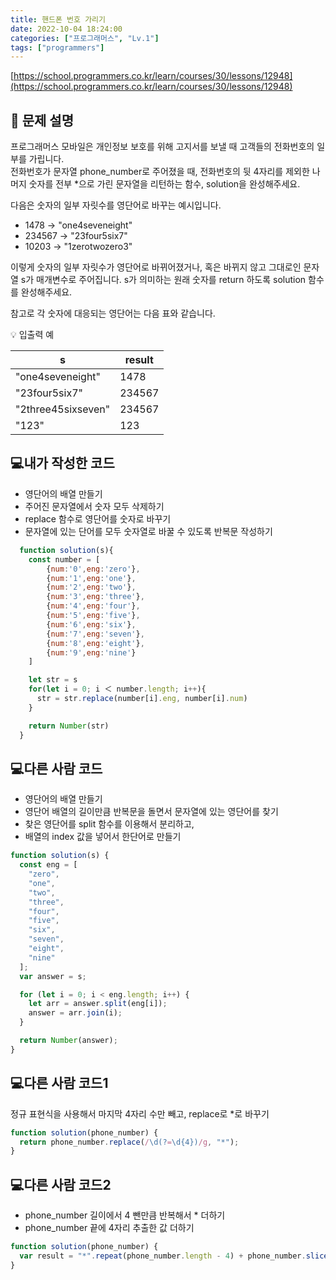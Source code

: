```yaml
---
title: 핸드폰 번호 가리기
date: 2022-10-04 18:24:00
categories: ["프로그래머스", "Lv.1"]
tags: ["programmers"]
---
```


[https://school.programmers.co.kr/learn/courses/30/lessons/12948](https://school.programmers.co.kr/learn/courses/30/lessons/12948)

## 📔 문제 설명

프로그래머스 모바일은 개인정보 보호를 위해 고지서를 보낼 때 고객들의 전화번호의 일부를 가립니다.  
전화번호가 문자열 phone_number로 주어졌을 때, 전화번호의 뒷 4자리를 제외한 나머지 숫자를 전부 \*으로 가린 문자열을 리턴하는 함수, solution을 완성해주세요.

다음은 숫자의 일부 자릿수를 영단어로 바꾸는 예시입니다.

- 1478 → "one4seveneight"
- 234567 → "23four5six7"
- 10203 → "1zerotwozero3"

이렇게 숫자의 일부 자릿수가 영단어로 바뀌어졌거나, 혹은 바뀌지 않고 그대로인 문자열 s가 매개변수로 주어집니다. s가 의미하는 원래 숫자를 return 하도록 solution 함수를 완성해주세요.

참고로 각 숫자에 대응되는 영단어는 다음 표와 같습니다.

💡 입출력 예

| s                  | result |
| ------------------ | ------ |
| "one4seveneight"   | 1478   |
| "23four5six7"      | 234567 |
| "2three45sixseven" | 234567 |
| "123"              | 123    |

## 💻내가 작성한 코드

- 영단어의 배열 만들기
- 주어진 문자열에서 숫자 모두 삭제하기
- replace 함수로 영단어를 숫자로 바꾸기
- 문자열에 있는 단어를 모두 숫자열로 바꿀 수 있도록 반복문 작성하기

```js
  function solution(s){
    const number = [
        {num:'0',eng:'zero'},
        {num:'1',eng:'one'},
        {num:'2',eng:'two'},
        {num:'3',eng:'three'},
        {num:'4',eng:'four'},
        {num:'5',eng:'five'},
        {num:'6',eng:'six'},
        {num:'7',eng:'seven'},
        {num:'8',eng:'eight'},
        {num:'9',eng:'nine'}
    ]

    let str = s
    for(let i = 0; i ＜ number.length; i++){
      str = str.replace(number[i].eng, number[i].num)
    }

    return Number(str)
  }
```

## 💻다른 사람 코드

- 영단어의 배열 만들기
- 영단어 배열의 길이만큼 반복문을 돌면서 문자열에 있는 영단어를 찾기
- 찾은 영단어를 split 함수를 이용해서 분리하고,
- 배열의 index 값을 넣어서 한단어로 만들기

```js
function solution(s) {
  const eng = [
    "zero",
    "one",
    "two",
    "three",
    "four",
    "five",
    "six",
    "seven",
    "eight",
    "nine"
  ];
  var answer = s;

  for (let i = 0; i < eng.length; i++) {
    let arr = answer.split(eng[i]);
    answer = arr.join(i);
  }

  return Number(answer);
}
```

## 💻다른 사람 코드1

정규 표현식을 사용해서 마지막 4자리 수만 빼고, replace로 \*로 바꾸기

```js
function solution(phone_number) {
  return phone_number.replace(/\d(?=\d{4})/g, "*");
}
```

## 💻다른 사람 코드2

- phone_number 길이에서 4 뺀만큼 반복해서 \* 더하기
- phone_number 끝에 4자리 추출한 값 더하기

```js
function solution(phone_number) {
  var result = "*".repeat(phone_number.length - 4) + phone_number.slice(-4);
}
```
